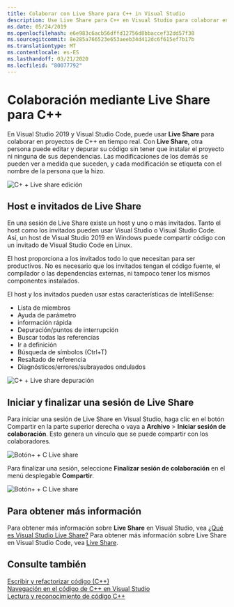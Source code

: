 ```yaml
---
title: Colaborar con Live Share para C++ in Visual Studio
description: Use Live Share para C++ en Visual Studio para colaborar en código y compartirlo en tiempo real.
ms.date: 05/24/2019
ms.openlocfilehash: e6e983c6acb56dffd12756d8bbaccef32dd57f38
ms.sourcegitcommit: 8e285a766523e653aeeb34d412dc6f615ef7b17b
ms.translationtype: MT
ms.contentlocale: es-ES
ms.lasthandoff: 03/21/2020
ms.locfileid: "80077792"
---
```

# <a name="collaborate-using-live-share-for-c"></a>Colaboración mediante Live Share para C++

En Visual Studio 2019 y Visual Studio Code, puede usar **Live Share** para colaborar en proyectos de C++ en tiempo real. Con **Live Share**, otra persona puede editar y depurar su código sin tener que instalar el proyecto ni ninguna de sus dependencias. Las modificaciones de los demás se pueden ver a medida que suceden, y cada modificación se etiqueta con el nombre de la persona que la hizo.

![C&#43; &#43; Live share edición](../ide/media/live-share-edit-cpp.png "Live Share editar enC++")

## <a name="live-share-host-and-guests"></a>Host e invitados de Live Share

En una sesión de Live Share existe un host y uno o más invitados. Tanto el host como los invitados pueden usar Visual Studio o Visual Studio Code. Así, un host de Visual Studio 2019 en Windows puede compartir código con un invitado de Visual Studio Code en Linux.

El host proporciona a los invitados todo lo que necesitan para ser productivos. No es necesario que los invitados tengan el código fuente, el compilador o las dependencias externas, ni tampoco tener los mismos componentes instalados.

El host y los invitados pueden usar estas características de IntelliSense:

- Lista de miembros
- Ayuda de parámetro
- información rápida
- Depuración/puntos de interrupción
- Buscar todas las referencias
- Ir a definición
- Búsqueda de símbolos (Ctrl+T)
- Resaltado de referencia
- Diagnósticos/errores/subrayados ondulados

![C&#43; &#43; Live share depuración](../ide/media/live-share-debug-cpp.png "Depuración de Live Share enC++")

## <a name="start-and-end-a-live-share-session"></a>Iniciar y finalizar una sesión de Live Share

Para iniciar una sesión de Live Share en Visual Studio, haga clic en el botón Compartir en la parte superior derecha o vaya a **Archivo** > **Iniciar sesión de colaboración**. Esto genera un vínculo que se puede compartir con los colaboradores.

![Botón&#43; &#43; C Live share](../ide/media/live-share-button-cpp.png "Botón Live Share")

Para finalizar una sesión, seleccione **Finalizar sesión de colaboración** en el menú desplegable **Compartir**.

![Botón&#43; &#43; C Live share](../ide/media/live-share-end-session-cpp.png "Botón Live Share")

## <a name="for-more-information"></a>Para obtener más información

Para obtener más información sobre **Live Share** en Visual Studio, vea [¿Qué es Visual Studio Live Share?](/visualstudio/liveshare/) Para obtener más información sobre Live Share en Visual Studio Code, vea [Live Share](https://marketplace.visualstudio.com/items?itemName=ms-vsliveshare.vsliveshare).

## <a name="see-also"></a>Consulte también

[Escribir y refactorizar código (C++)](writing-and-refactoring-code-cpp.md)</br>
[Navegación en el código de C++ en Visual Studio](navigate-code-cpp.md)</br>
[Lectura y reconocimiento de código C++](read-and-understand-code-cpp.md)</br>